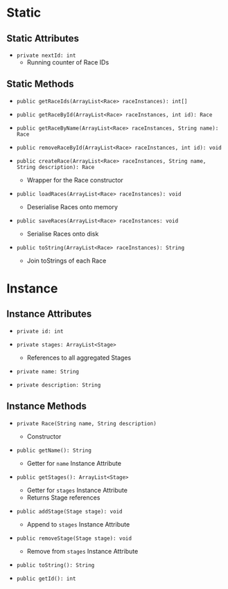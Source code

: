 # Static
## Static Attributes
- `private nextId: int`
	- Running counter of Race IDs
## Static Methods
- `public getRaceIds(ArrayList<Race> raceInstances): int[]`

- `public getRaceById(ArrayList<Race> raceInstances, int id): Race`
- `public getRaceByName(ArrayList<Race> raceInstances, String name): Race`
- `public removeRaceById(ArrayList<Race> raceInstances, int id): void`
- `public createRace(ArrayList<Race> raceInstances, String name, String description): Race`
	- Wrapper for the Race constructor

- `public loadRaces(ArrayList<Race> raceInstances): void`
	- Deserialise Races onto memory
- `public saveRaces(ArrayList<Race> raceInstances: void`
	- Serialise Races onto disk

- `public toString(ArrayList<Race> raceInstances): String`
	- Join toStrings of each Race
# Instance
## Instance Attributes
- `private id: int`
- `private stages: ArrayList<Stage>`
	- References to all aggregated Stages

- `private name: String`
- `private description: String`
## Instance Methods
- `private Race(String name, String description)`
	- Constructor

- `public getName(): String`
	- Getter for `name` Instance Attribute

- `public getStages(): ArrayList<Stage>`
	- Getter for `stages` Instance Attribute
	- Returns Stage references
- `public addStage(Stage stage): void`
	- Append to `stages` Instance Attribute
- `public removeStage(Stage stage): void`
	- Remove from `stages` Instance Attribute

- `public toString(): String`
- `public getId(): int`
